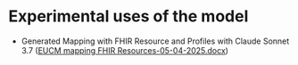 # Experimental uses of the model
- Generated Mapping with FHIR Resource and Profiles with Claude Sonnet 3.7 ([EUCM mapping FHIR Resources-05-04-2025.docx](https://github.com/slotti64/HL7-EU-Common-cancer-concept-model/blob/main/EUCM%20mapping%20FHIR%20Resources-05-04-2025.docx))
